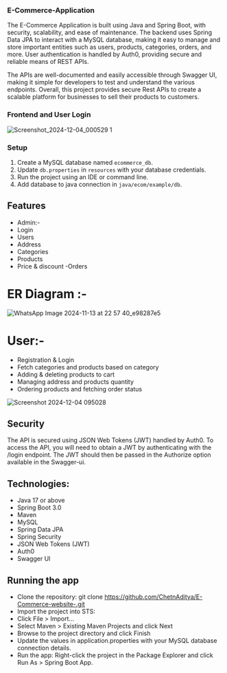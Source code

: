 ### E-Commerce-Application
The E-Commerce Application is built using Java and Spring Boot, with security, scalability, and ease of maintenance. The backend uses Spring Data JPA to interact with a MySQL database, making it easy to manage and store important entities such as users, products, categories, orders, and more. User authentication is handled by Auth0, providing secure and reliable means of REST APIs.

The APIs are well-documented and easily accessible through Swagger UI, making it simple for developers to test and understand the various endpoints. Overall, this project provides secure Rest APIs to create a scalable platform for businesses to sell their products to customers.

### Frontend and User Login

![Screenshot_2024-12-04_000529 1](https://github.com/user-attachments/assets/ced810a4-b4f8-4eb8-946b-69dd832773b9)

### Setup
1. Create a MySQL database named `ecommerce_db`.
2. Update `db.properties` in `resources` with your database credentials.
3. Run the project using an IDE or command line.
4. Add database to java connection in `java/ecom/example/db`.

## Features
- Admin:-
- Login
- Users
- Address
- Categories
- Products
- Price & discount
-Orders

# ER Diagram :-

![WhatsApp Image 2024-11-13 at 22 57 40_e98287e5](https://github.com/user-attachments/assets/39b42df3-031f-4c56-89fb-32366ea58704)



# User:-

- Registration & Login
- Fetch categories and products based on category
- Adding & deleting products to cart
- Managing address and products quantity
- Ordering products and fetching order status

![Screenshot 2024-12-04 095028](https://github.com/user-attachments/assets/4a4fd340-3212-4939-bd65-3be94a1ce73f)



## Security
The API is secured using JSON Web Tokens (JWT) handled by Auth0. To access the API, you will need to obtain a JWT by authenticating with the /login endpoint. The JWT should then be passed in the Authorize option available in the Swagger-ui.

## Technologies:
- Java 17 or above
- Spring Boot 3.0
- Maven
- MySQL
- Spring Data JPA
- Spring Security
- JSON Web Tokens (JWT)
- Auth0
- Swagger UI


## Running the app
- Clone the repository: git clone https://github.com/ChetnAditya/E-Commerce-website-.git
- Import the project into STS:
- Click File > Import...
- Select Maven > Existing Maven Projects and click Next
- Browse to the project directory and click Finish
- Update the values in application.properties with your MySQL database connection details.
- Run the app: Right-click the project in the Package Explorer and click Run As > Spring Boot App.
